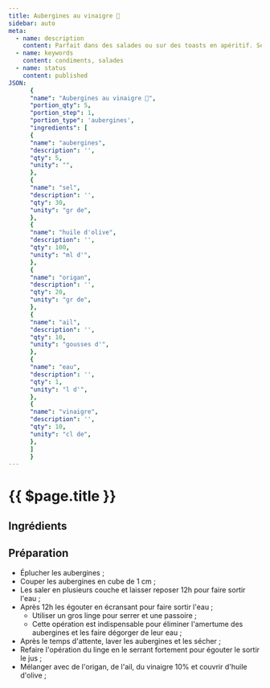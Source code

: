 ```yaml
---
title: Aubergines au vinaigre 🍆
sidebar: auto
meta:
  - name: description
    content: Parfait dans des salades ou sur des toasts en apéritif. Se garde longtemps au frigo.
  - name: keywords
    content: condiments, salades
  - name: status
    content: published
JSON:
      {
      "name": "Aubergines au vinaigre 🍆",
      "portion_qty": 5,
      "portion_step": 1,
      "portion_type": 'aubergines',
      "ingredients": [
      {
      "name": "aubergines",
      "description": '',
      "qty": 5,
      "unity": "",
      },
      {
      "name": "sel",
      "description": '',
      "qty": 30,
      "unity": "gr de",
      },
      {
      "name": "huile d'olive",
      "description": '',
      "qty": 100,
      "unity": "ml d'",
      },
      {
      "name": "origan",
      "description": '',
      "qty": 20,
      "unity": "gr de",
      },
      {
      "name": "ail",
      "description": '',
      "qty": 10,
      "unity": "gousses d'",
      },
      {
      "name": "eau",
      "description": '',
      "qty": 1,
      "unity": "l d'",
      },
      {
      "name": "vinaigre",
      "description": '',
      "qty": 10,
      "unity": "cl de",
      },
      ]
      }
---
```

# {{ $page.title }}

## Ingrédients

<recipePortion :recette="$page.frontmatter.JSON" />

## Préparation

- Éplucher les aubergines ;
- Couper les aubergines en cube de 1 cm ;
- Les saler en plusieurs couche et laisser reposer 12h pour faire sortir l'eau ;
- Après 12h les égouter en écransant pour faire sortir l'eau ;
  - Utiliser un gros linge pour serrer et une passoire ;
  - Cette opération est indispensable pour éliminer l'amertume des aubergines et les faire dégorger de leur eau ;
- Après le temps d'attente, laver les aubergines et les sécher ;
- Refaire l'opération du linge en le serrant fortement pour égouter le sortir le jus ;
- Mélanger avec de l'origan, de l'ail, du vinaigre 10% et couvrir d'huile d'olive ;
